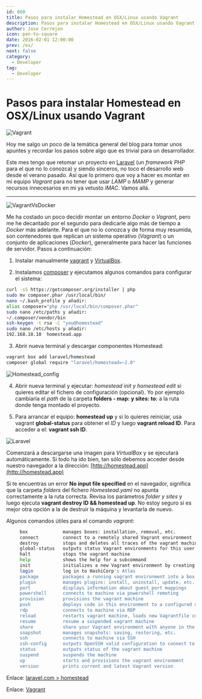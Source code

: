 ```yaml
---
id: 660
title: Pasos para instalar Homestead en OSX/Linux usando Vagrant
description: Pasos para instalar Homestead en OSX/Linux usando Vagrant
author: Jose Cerrejon
icon: pen-to-square
date: 2016-02-01 12:00:00
prev: /es/
next: false
category:
  - Developer
tag:
  - Developer
---
```


# Pasos para instalar Homestead en OSX/Linux usando Vagrant

![Vagrant](/images/2016/01/vagrant.png)

Hoy me salgo un poco de la temática general del blog para tomar unos apuntes y recordar los pasos sobre algo que es trivial para un desarrollador.

Este mes tengo que retomar un proyecto en [Laravel](https://laravel.com/) (un *framework PHP* para el que no lo conozca) y siendo sinceros, no toco el desarrollo web desde el verano pasado. Así que lo primero que voy a hacer es montar en mi equipo *Vagrant* para no tener que usar *LAMP* o *MAMP* y generar recursos innecesarios en mi ya vetusto *iMAC*. Vamos allá.

- - -

![VagrantVsDocker](/images/2016/01/vagrantVsDocker.jpeg)

Me ha costado un poco decidir montar un entorno *Docker* o *Vagrant*, pero me he decantado por el segundo para dedicarle algo más de tiempo a *Docker* más adelante. Para el que no lo conozca y de forma muy resumida, son contenedores que replican un sistema operativo (*Vagrant*) o un conjunto de aplicaciones (*Docker*), generalmente para hacer las funciones de servidor. Pasos a continuación:

1) Instalar manualmente [vagrant](http://www.vagrantup.com/downloads.html) y [VirtualBox](https://www.virtualbox.org/wiki/Downloads).

2) Instalamos [composer](https://getcomposer.org/) y ejecutamos algunos comandos para configurar el sistema:

```bash
curl -sS https://getcomposer.org/installer | php
sudo mv composer.phar /usr/local/bin/
nano ~/.bash_profile y añadir:
alias composer="php /usr/local/bin/composer.phar"
sudo nano /etc/paths y añadir:
~/.composer/vendor/bin
ssh-keygen -t rsa -C "you@homestead"
sudo nano /etc/hosts y añadir:
192.168.10.10  homestead.app
```

3) Abrir nueva terminal y descargar componentes Homestead:

```bash
vagrant box add laravel/homestead
composer global require "laravel/homestead=~2.0"
```

![Homestead_config](/images/2016/01/Homestead_config.png)

4) Abrir nueva terminal y ejecutar: *homestead init y homestead edit* si quieres editar el fichero de configuración (opcional). Yo por ejemplo cambiaría el *path* de la carpeta **folders - map: y sites: to:** a la ruta donde tenga montado el proyecto.

5) Para arrancar el equipo: **homestead up** y si lo quieres reiniciar, usa vagrant **global-status** para obtener el *ID* y luego **vagrant reload ID**. Para acceder a el: **vagrant ssh ID**.

![Laravel](/images/2016/01/laravel.png)

Comenzará a descargarse una imagen para *VirtualBox* y se ejecutará automáticamente. Si todo ha ido bien, tan sólo debemos acceder desde nuestro navegador a la dirección: [http://homestead.app](http://homestead.app)

Si te encuentras un error **No input file specified** en el navegador, significa que la carpeta *folders* del fichero *Homestead.yaml* no apunta correctamente a la ruta correcta. Revisa los parámetros *folder y sites* y luego ejecuta **vagrant destroy ID && homestead up**. No estoy seguro si es mejor otra opción a la de destruir la máquina y levantarla de nuevo.

Algunos comandos útiles para el comando *vagrant*:

```bash
     box             manages boxes: installation, removal, etc.
     connect         connect to a remotely shared Vagrant environment
     destroy         stops and deletes all traces of the vagrant machine
     global-status   outputs status Vagrant environments for this user
     halt            stops the vagrant machine
     help            shows the help for a subcommand
     init            initializes a new Vagrant environment by creating a Vagrantfile
     login           log in to HashiCorp's Atlas
     package         packages a running vagrant environment into a box
     plugin          manages plugins: install, uninstall, update, etc.
     port            displays information about guest port mappings
     powershell      connects to machine via powershell remoting
     provision       provisions the vagrant machine
     push            deploys code in this environment to a configured destination
     rdp             connects to machine via RDP
     reload          restarts vagrant machine, loads new Vagrantfile configuration
     resume          resume a suspended vagrant machine
     share           share your Vagrant environment with anyone in the world
     snapshot        manages snapshots: saving, restoring, etc.
     ssh             connects to machine via SSH
     ssh-config      outputs OpenSSH valid configuration to connect to the machine
     status          outputs status of the vagrant machine
     suspend         suspends the machine
     up              starts and provisions the vagrant environment
     version         prints current and latest Vagrant version
```

Enlace: [laravel.com > homestead](https://laravel.com/docs/5.2/homestead)

Enlace: [Vagrant](https://www.vagrantup.com/)